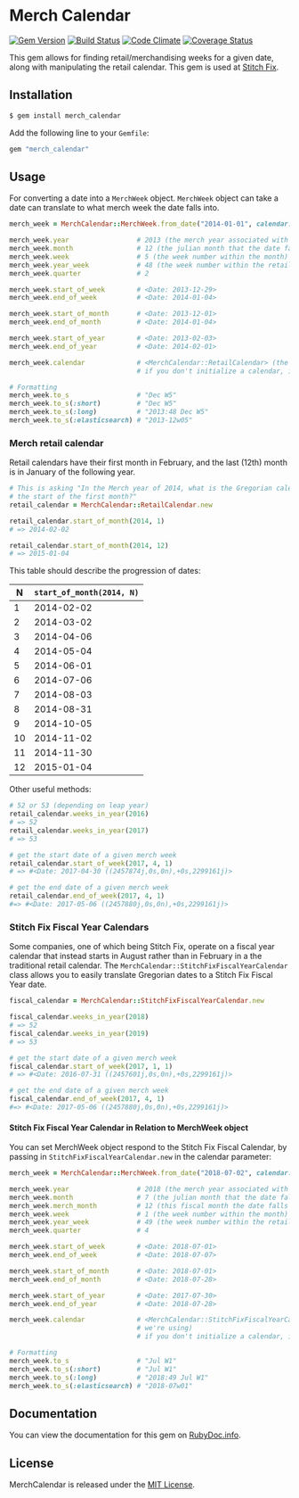 # Merch Calendar

[![Gem Version](https://badge.fury.io/rb/merch_calendar.svg)](http://badge.fury.io/rb/merch_calendar)
[![Build Status](https://travis-ci.org/stitchfix/merch_calendar.svg?branch=master)](https://travis-ci.org/stitchfix/merch_calendar)
[![Code Climate](https://codeclimate.com/github/stitchfix/merch_calendar/badges/gpa.svg)](https://codeclimate.com/github/stitchfix/merch_calendar)
[![Coverage Status](https://coveralls.io/repos/stitchfix/merch_calendar/badge.svg)](https://coveralls.io/r/stitchfix/merch_calendar)

This gem allows for finding retail/merchandising weeks for a given date, along with manipulating the retail calendar. 
This gem is used at [Stitch Fix](http://www.stitchfix.com/).

## Installation

```bash
$ gem install merch_calendar
```

Add the following line to your `Gemfile`:
```ruby
gem "merch_calendar"
```

## Usage

For converting a date into a `MerchWeek` object.  `MerchWeek` object can take a date can translate to what merch week the date falls into. 


```ruby
merch_week = MerchCalendar::MerchWeek.from_date("2014-01-01", calendar: MerchCalendar::RetailCalendar.new)

merch_week.year                 # 2013 (the merch year associated with this date)
merch_week.month                # 12 (the julian month that the date falls in)
merch_week.week                 # 5 (the week number within the month)
merch_week.year_week            # 48 (the week number within the retail calendar year)
merch_week.quarter              # 2

merch_week.start_of_week        # <Date: 2013-12-29>
merch_week.end_of_week          # <Date: 2014-01-04>

merch_week.start_of_month       # <Date: 2013-12-01>
merch_week.end_of_month         # <Date: 2014-01-04>

merch_week.start_of_year        # <Date: 2013-02-03>
merch_week.end_of_year          # <Date: 2014-02-01>

merch_week.calendar             # <MerchCalendar::RetailCalendar> (the calendar we're using)
                                # if you don't initialize a calendar, it defaults to RetailCalendar

# Formatting
merch_week.to_s                 # "Dec W5"
merch_week.to_s(:short)         # "Dec W5"
merch_week.to_s(:long)          # "2013:48 Dec W5"
merch_week.to_s(:elasticsearch) # "2013-12w05"
```


### Merch retail calendar

Retail calendars have their first month in February, and the last (12th) month is in January of the
following year.

```ruby
# This is asking "In the Merch year of 2014, what is the Gregorian calendar date of
# the start of the first month?"
retail_calendar = MerchCalendar::RetailCalendar.new

retail_calendar.start_of_month(2014, 1)
# => 2014-02-02

retail_calendar.start_of_month(2014, 12)
# => 2015-01-04
```

This table should describe the progression of dates:

| N   |  `start_of_month(2014, N)` |
| ------------- | ------------- |
| 1   | 2014-02-02 |
| 2   | 2014-03-02 |
| 3   | 2014-04-06 |
| 4   | 2014-05-04 |
| 5   | 2014-06-01 |
| 6   | 2014-07-06 |
| 7   | 2014-08-03 |
| 8   | 2014-08-31 |
| 9   | 2014-10-05 |
| 10  | 2014-11-02 |
| 11  | 2014-11-30 |
| 12  | 2015-01-04 |


Other useful methods:

```ruby
# 52 or 53 (depending on leap year)
retail_calendar.weeks_in_year(2016)
# => 52
retail_calendar.weeks_in_year(2017)
# => 53

# get the start date of a given merch week
retail_calendar.start_of_week(2017, 4, 1)
# => #<Date: 2017-04-30 ((2457874j,0s,0n),+0s,2299161j)>

# get the end date of a given merch week
retail_calendar.end_of_week(2017, 4, 1)
#=> #<Date: 2017-05-06 ((2457880j,0s,0n),+0s,2299161j)>
```

### Stitch Fix Fiscal Year Calendars
Some companies, one of which being Stitch Fix, operate on a fiscal year calendar that instead starts in August 
rather than in February in a the traditional retail calendar.  The `MerchCalendar::StitchFixFiscalYearCalendar` class 
allows you to easily translate Gregorian dates to a Stitch Fix Fiscal Year date.

```ruby
fiscal_calendar = MerchCalendar::StitchFixFiscalYearCalendar.new

fiscal_calendar.weeks_in_year(2018)
# => 52
fiscal_calendar.weeks_in_year(2019)
# => 53

# get the start date of a given merch week
fiscal_calendar.start_of_week(2017, 1, 1)
# => #<Date: 2016-07-31 ((2457601j,0s,0n),+0s,2299161j)>

# get the end date of a given merch week
fiscal_calendar.end_of_week(2017, 4, 1)
#=> #<Date: 2017-05-06 ((2457880j,0s,0n),+0s,2299161j)>
```

#### Stitch Fix Fiscal Year Calendar in Relation to MerchWeek object
You can set MerchWeek object respond to the Stitch Fix Fiscal Calendar, by passing in `StitchFixFiscalYearCalendar.new` in the calendar parameter:

```ruby
merch_week = MerchCalendar::MerchWeek.from_date("2018-07-02", calendar: MerchCalendar::StitchFixFiscalYearCalendar.new)

merch_week.year                 # 2018 (the merch year associated with this date)
merch_week.month                # 7 (the julian month that the date falls in)
merch_week.merch_month          # 12 (this fiscal month the date falls in)
merch_week.week                 # 1 (the week number within the month)
merch_week.year_week            # 49 (the week number within the retail calendar year)
merch_week.quarter              # 4

merch_week.start_of_week        # <Date: 2018-07-01>
merch_week.end_of_week          # <Date: 2018-07-07>

merch_week.start_of_month       # <Date: 2018-07-01>
merch_week.end_of_month         # <Date: 2018-07-28>

merch_week.start_of_year        # <Date: 2017-07-30>
merch_week.end_of_year          # <Date: 2018-07-28>

merch_week.calendar             # <MerchCalendar::StitchFixFiscalYearCalendar> (the calendar
                                # we're using)
                                # if you don't initialize a calendar, it defaults to RetailCalendar

# Formatting
merch_week.to_s                 # "Jul W1"
merch_week.to_s(:short)         # "Jul W1"
merch_week.to_s(:long)          # "2018:49 Jul W1"
merch_week.to_s(:elasticsearch) # "2018-07w01"
```

## Documentation
You can view the documentation for this gem on [RubyDoc.info](http://www.rubydoc.info/github/stitchfix/merch_calendar/master).

## License
MerchCalendar is released under the [MIT License](http://www.opensource.org/licenses/MIT).
